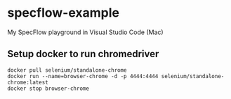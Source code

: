 # specflow-example
My SpecFlow playground in Visual Studio Code (Mac)

## Setup docker to run chromedriver
```
docker pull selenium/standalone-chrome
docker run --name=browser-chrome -d -p 4444:4444 selenium/standalone-chrome:latest
docker stop browser-chrome 
```
